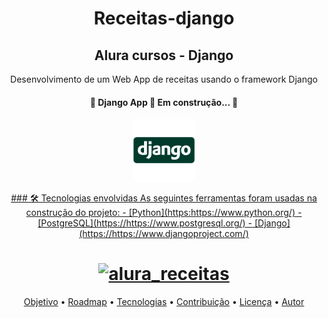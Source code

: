 
<h1 align="center">Receitas-django</h1>
<h2 align="center">Alura cursos - Django</h2>
<p align="center"> Desenvolvimento de um Web App de receitas usando o framework Django </p>

 
<h4 align="center"> 
	🚧  Django App 🚀 Em construção...  🚧
</h4>
<div align="center">
	<p align="center"><a href="https://www.djangoproject.com/" target="_blank"> <img src="https://raw.githubusercontent.com/devicons/devicon/master/icons/django/django-original.svg" alt="django" width="100" height="100"/></p>
</div>

<div align="center">
### 🛠 Tecnologias envolvidas
As seguintes ferramentas foram usadas na construção do projeto:
- [Python](https:https://www.python.org/)
- [PostgreSQL](https://https://www.postgresql.org/)
- [Django](https://https://www.djangoproject.com/)
</div>


<h1 align="center">
  <img alt="alura_receitas" title="#alura_receitas" src="./static/img/final_result.gif" width="700" height="450"/>
</h1>

<p align="center">
 <a href="#objetivo">Objetivo</a> •
 <a href="#roadmap">Roadmap</a> • 
 <a href="#tecnologias">Tecnologias</a> • 
 <a href="#contribuicao">Contribuição</a> • 
 <a href="#licenc-a">Licença</a> • 
 <a href="#autor">Autor</a>
</p>

